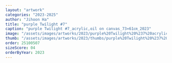 ```yaml
---
layout: "artwork"
categories: "2023-2025"
author: "Jihoon Ha"
title: "purple Twilight #7"
caption: "purple Twilight #7_acrylic,oil on canvas_73×61㎝_2023"
image: "/assets/images/artworks/2023/purple%20Twilight%20%237%20acrylic%2Coil%20on%20canvas%2073x61cm%202023.jpg"
thumb: "/assets/images/artworks/2023/thumbs/purple%20Twilight%20%237%20acrylic%2Coil%20on%20canvas%2073x61cm%202023.jpg"
order: 25100507
sizeScore: 04
orderByYear: 2023
---
```

